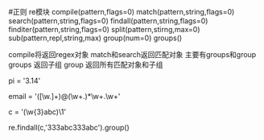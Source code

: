 #正则
re模块
compile(pattern,flags=0)
match(pattern,string,flags=0)
search(pattern,string,flags=0)
findall(pattern,string,flags=0)
finditer(pattern,string,flags=0)
split(pattern,stirng,max=0)
sub(pattern,repl,string,max)
group(num=0)
groups()

compile将返回regex对象
match和search返回匹配对象 主要有groups和group
groups 返回子组
group 返回所有匹配对象和子组

pi = '3\.14'

email = '([\w\.]+)@(\w+\.)*\w+\.\w+'

c = '(\w{3}abc)\1'

re.findall(c,'333abc333abc').group()